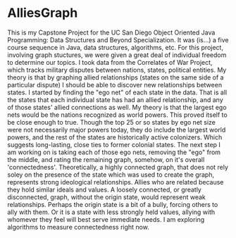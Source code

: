 # AlliesGraph
This is my Capstone Project for the UC San Diego Object Oriented Java Programming: Data Structures and Beyond Specialization. It was (is...) a five course sequence in Java, data structures, algorithms, etc.
For this project, involving graph stuctures, we were given a great deal of individual freedom to determine our topics. I took data from the Correlates of War Project, which tracks military disputes between nations, states, political entities. My theory is that by graphing allied relationships (states on the same side of a particular dispute) I should be able to discover new relationships between states. I started by finding the "ego net" of each state in the data. That is all the states that each individual state has had an allied relationship, and any of those states' allied connections as well. My theory is that the largest ego nets would be the nations recognized as world powers. This proved itself to be close enough to true. Though the top 25 or so states by ego net size were not necessarily major powers today, they do include the largest world powers, and the rest of the states are historically active colonizers. Which suggests long-lasting, close ties to former colonial states.
The next step I am working on is taking each of those ego nets, removing the "ego" from the middle, and rating the remaining graph, somehow, on it's overall 'connectedness'. Theoretically, a highly connected graph, that does not rely soley on the presence of the state which was used to create the graph, represents strong ideological relationships. Allies who are related because they hold similar ideals and values. A loosely connected, or greatly disconnected, graph, without the origin state, would represent weak relationships. Perhaps the origin state is a bit of a bully, forcing others to ally with them. Or it is a state with less strongly held values, allying with whomever they feel will best serve immediate needs.
I am exploring algorithms to measure connectedness right now.
